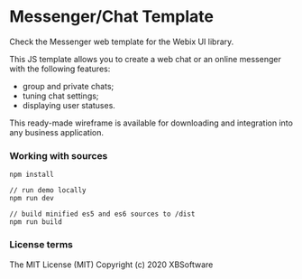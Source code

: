 Messenger/Chat Template
============

Check the Messenger web template for the Webix UI library.

This JS template allows you to create a web chat or an online messenger with the following features: 

- group and private chats;
- tuning chat settings;
- displaying user statuses.

This ready-made wireframe is available for downloading and integration into any business application.

### Working with sources

```
npm install

// run demo locally
npm run dev

// build minified es5 and es6 sources to /dist
npm run build
```

### License terms

The MIT License (MIT)
Copyright (c) 2020 XBSoftware